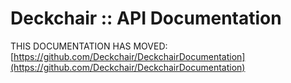 Deckchair :: API Documentation
==============================


THIS DOCUMENTATION HAS MOVED: [https://github.com/Deckchair/DeckchairDocumentation](https://github.com/Deckchair/DeckchairDocumentation)
